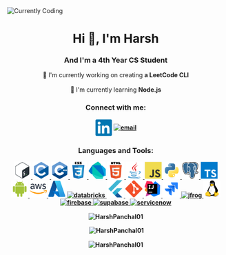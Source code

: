 <img alt="Currently Coding" width="1000" height = "400" src="https://cdn.dribbble.com/users/454765/screenshots/15300792/media/3b08d07aec10e929d9e3275b8d3e6f41.gif">
<h1 align="center">Hi 👋, I'm Harsh</h1>
<h3 align="center">And I'm a 4th Year CS Student</h3>


<p align="center">
  🔭 I'm currently working on creating <strong>a LeetCode CLI</strong><br>
  <br>
  🌱 I'm currently learning <strong>Node.js<br>
</p>


<h3 align="center">Connect with me:</h3>
<p align="center">
<a href="https://linkedin.com/in/harshpanchal01" target="blank"><img align="center" src="https://raw.githubusercontent.com/devicons/devicon/master/icons/linkedin/linkedin-original.svg" alt="harshpanchal01" height="40" width="40" /></a>
<a href="mailto:harshpanchalv@gmail.com" target="blank"><img align="center" src="https://www.vectorlogo.zone/logos/gmail/gmail-icon.svg" alt="email" height="40" width="40" /></a>
</p>

<h3 align="center">Languages and Tools:</h3>
<p align="center">
  <a href="https://www.gnu.org/software/bash/" target="_blank" rel="noreferrer">
    <img src="https://raw.githubusercontent.com/devicons/devicon/master/icons/bash/bash-original.svg" alt="bash" width="40" height="40"/>
  </a>
  <a href="https://en.wikipedia.org/wiki/C_(programming_language)" target="_blank" rel="noreferrer">
    <img src="https://raw.githubusercontent.com/devicons/devicon/master/icons/c/c-original.svg" alt="c" width="40" height="40"/>
  </a>
  <a href="https://www.w3schools.com/cpp/" target="_blank" rel="noreferrer">
    <img src="https://raw.githubusercontent.com/devicons/devicon/master/icons/cplusplus/cplusplus-original.svg" alt="cplusplus" width="40" height="40"/>
  </a>
  <a href="https://www.w3schools.com/css/" target="_blank" rel="noreferrer">
    <img src="https://raw.githubusercontent.com/devicons/devicon/master/icons/css3/css3-original-wordmark.svg" alt="css3" width="40" height="40"/>
  </a>
  <a href="https://dart.dev/" target="_blank" rel="noreferrer">
    <img src="https://raw.githubusercontent.com/devicons/devicon/master/icons/dart/dart-original.svg" alt="dart" width="40" height="40"/>
  </a>
  <a href="https://www.w3.org/html/" target="_blank" rel="noreferrer">
    <img src="https://raw.githubusercontent.com/devicons/devicon/master/icons/html5/html5-original-wordmark.svg" alt="html5" width="40" height="40"/>
  </a>
  <a href="https://www.java.com" target="_blank" rel="noreferrer">
    <img src="https://raw.githubusercontent.com/devicons/devicon/master/icons/java/java-original.svg" alt="java" width="40" height="40"/>
  </a>
  <a href="https://developer.mozilla.org/en-US/docs/Web/JavaScript" target="_blank" rel="noreferrer">
    <img src="https://raw.githubusercontent.com/devicons/devicon/master/icons/javascript/javascript-original.svg" alt="javascript" width="40" height="40"/>
  </a>
  <a href="https://www.python.org" target="_blank" rel="noreferrer">
    <img src="https://raw.githubusercontent.com/devicons/devicon/master/icons/python/python-original.svg" alt="python" width="40" height="40"/>
  </a>
  <a href="https://www.postgresql.org/" target="_blank" rel="noreferrer">
    <img src="https://raw.githubusercontent.com/devicons/devicon/master/icons/postgresql/postgresql-original.svg" alt="postgresql" width="40" height="40"/>
  </a>
  <a href="https://www.typescriptlang.org/" target="_blank" rel="noreferrer">
    <img src="https://raw.githubusercontent.com/devicons/devicon/master/icons/typescript/typescript-original.svg" alt="typescript" width="40" height="40"/>
  </a>
  <a href="https://developer.android.com/studio" target="_blank" rel="noreferrer">
    <img src="https://raw.githubusercontent.com/devicons/devicon/master/icons/android/android-original.svg" alt="android-studio" width="40" height="40"/>
  </a>
  <a href="https://aws.amazon.com/" target="_blank" rel="noreferrer">
    <img src="https://raw.githubusercontent.com/devicons/devicon/master/icons/amazonwebservices/amazonwebservices-original-wordmark.svg" alt="aws" width="40" height="40"/>
  </a>
  <a href="https://azure.microsoft.com/" target="_blank" rel="noreferrer">
    <img src="https://raw.githubusercontent.com/devicons/devicon/master/icons/azure/azure-original.svg" alt="azure" width="40" height="40"/>
  </a>
  <a href="https://www.databricks.com/" target="_blank" rel="noreferrer">
    <img src="https://www.vectorlogo.zone/logos/databricks/databricks-icon.svg" alt="databricks" width="40" height="40"/>
  </a>
  <a href="https://flutter.dev/" target="_blank" rel="noreferrer">
    <img src="https://raw.githubusercontent.com/devicons/devicon/master/icons/flutter/flutter-original.svg" alt="flutter" width="40" height="40"/>
  </a>
  <a href="https://git-scm.com/" target="_blank" rel="noreferrer">
    <img src="https://raw.githubusercontent.com/devicons/devicon/master/icons/git/git-original.svg" alt="git" width="40" height="40"/>
  </a>
  <a href="https://www.jetbrains.com/idea/" target="_blank" rel="noreferrer">
    <img src="https://raw.githubusercontent.com/devicons/devicon/master/icons/intellij/intellij-original.svg" alt="intellij" width="40" height="40"/>
  </a>
  <a href="https://www.atlassian.com/software/jira" target="_blank" rel="noreferrer">
    <img src="https://raw.githubusercontent.com/devicons/devicon/master/icons/jira/jira-original.svg" alt="jira" width="40" height="40"/>
  </a>
  <a href="https://jfrog.com/" target="_blank" rel="noreferrer">
    <img src="https://www.vectorlogo.zone/logos/jfrog/jfrog-icon.svg" alt="jfrog" width="40" height="40"/>
  </a>
  <a href="https://www.linux.org/" target="_blank" rel="noreferrer">
    <img src="https://raw.githubusercontent.com/devicons/devicon/master/icons/linux/linux-original.svg" alt="linux" width="40" height="40"/>
  </a>
  <a href="https://firebase.google.com/" target="_blank" rel="noreferrer">
    <img src="https://www.vectorlogo.zone/logos/firebase/firebase-icon.svg" alt="firebase" width="40" height="40"/>
  </a>
  <a href="https://supabase.com/" target="_blank" rel="noreferrer">
    <img src="https://www.vectorlogo.zone/logos/supabase/supabase-icon.svg" alt="supabase" width="40" height="40"/>
  </a>
  <a href="https://www.servicenow.com/" target="_blank" rel="noreferrer">
    <img src="https://www.vectorlogo.zone/logos/servicenow/servicenow-icon.svg" alt="servicenow" width="40" height="40"/>
  </a>
</p>


<p align="center"><img align="center" src="https://github-readme-stats.vercel.app/api/top-langs?username=HarshPanchal01&show_icons=true&locale=en&layout=compact&theme=dark&hide=jupyter%20notebook,css,cmake,html" alt="HarshPanchal01" /></p>

<p align="center">&nbsp;<img align="center" src="https://github-readme-stats.vercel.app/api?username=HarshPanchal01&show_icons=true&locale=en&theme=dark" alt="HarshPanchal01" /></p>

<p align="center"><img align="center" src="https://github-readme-streak-stats.herokuapp.com/?user=HarshPanchal01&theme=dark" alt="HarshPanchal01" /></p>
